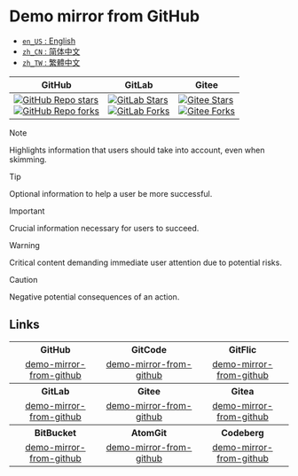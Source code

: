 # Demo mirror from GitHub

<ul>
  <li><a href="./README.md"><code>en_US</code> : English</a></li>
  <li><a href="./README.zh_CN.md"><code>zh_CN</code> : 简体中文</a></li>
  <li><a href="./README.zh_TW.md"><code>zh_TW</code> : 繁體中文</a></li>
</ul>

<div align="center">
  <table>
    <thead>
      <tr>
        <th>GitHub</th>
        <th>GitLab</th>
        <th>Gitee</th>
      </tr>
    </thead>
    <tbody>
      <tr>
        <td>
          <a href="https://github.com/hwhsu1231/demo-mirror-from-github/stargazers"><img alt="GitHub Repo stars" src="https://img.shields.io/github/stars/hwhsu1231/demo-mirror-from-github?style=flat&logo=github"></a><br />
          <a href="https://github.com/hwhsu1231/demo-mirror-from-github/forks"><img alt="GitHub Repo forks" src="https://img.shields.io/github/forks/hwhsu1231/demo-mirror-from-github?style=flat&logo=github"></a>
        </td>
        <td>
          <a href="https://gitlab.com/hwhsu1231/demo-mirror-from-github/-/starrers"><img alt="GitLab Stars" src="https://img.shields.io/gitlab/stars/hwhsu1231%2Fdemo-mirror-from-github?gitlab_url=https%3A%2F%2Fgitlab.com&style=flat&logo=gitlab"></a><br />
          <a href="https://gitlab.com/hwhsu1231/demo-mirror-from-github/-/forks"><img alt="GitLab Forks" src="https://img.shields.io/gitlab/forks/hwhsu1231%2Fdemo-mirror-from-github?gitlab_url=https%3A%2F%2Fgitlab.com&style=flat&logo=gitlab"></a>
        </td>
        <td>
          <a href='https://gitee.com/hwhsu1231/demo-mirror-from-github/stargazers'><img alt="Gitee Stars" src='https://gitee.com/hwhsu1231/demo-mirror-from-github/badge/star.svg?theme=dark' alt='star'></img></a><br />
          <a href='https://gitee.com/hwhsu1231/demo-mirror-from-github/members'><img alt="Gitee Forks" src='https://gitee.com/hwhsu1231/demo-mirror-from-github/badge/fork.svg?theme=dark' alt='fork'></img></a>
        </td>
      </tr>
    </tbody>
  </table>
</div>

> [!NOTE]  
> Highlights information that users should take into account, even when skimming.

> [!TIP]  
> Optional information to help a user be more successful.

> [!IMPORTANT]  
> Crucial information necessary for users to succeed.

> [!WARNING]  
> Critical content demanding immediate user attention due to potential risks.

> [!CAUTION]  
> Negative potential consequences of an action.

## Links

<table align="center">
  <tbody>
    <!-- Row 1 -->
    <tr>
      <th colspan="1" style="text-align: center; vertical-align: middle; width: 33%;">GitHub</th>
      <th colspan="1" style="text-align: center; vertical-align: middle; width: 34%;">GitCode</th>
      <th colspan="1" style="text-align: center; vertical-align: middle; width: 33%;">GitFlic</th>
    </tr>
    <!-- Row 2 -->
    <tr>
      <td colspan="1" style="text-align: center; vertical-align: middle; width: 33%;" align="center">
        <a href="https://github.com/hwhsu1231/demo-mirror-from-github" target="_blank">demo-mirror-from-github</a>
      </td>
      <td colspan="1" style="text-align: center; vertical-align: middle; width: 34%;" align="center">
        <a href="https://gitcode.com/hwhsu1231/demo-mirror-from-github" target="_blank">demo-mirror-from-github</a>
      </td>
      <td colspan="1" style="text-align: center; vertical-align: middle; width: 33%;" align="center">
        <a href="https://gitflic.ru/project/hwhsu1231/demo-mirror-from-github" target="_blank">demo-mirror-from-github</a>
      </td>
    </tr>
    <!-- Row 3 -->
    <tr>
      <th colspan="1" style="text-align: center; vertical-align: middle; width: 33%;">GitLab</th>
      <th colspan="1" style="text-align: center; vertical-align: middle; width: 34%;">Gitee</th>
      <th colspan="1" style="text-align: center; vertical-align: middle; width: 33%;">Gitea</th>
    </tr>
    <!-- Row 4 -->
    <tr>
      <td colspan="1" style="text-align: center; vertical-align: middle; width: 33%;" align="center">
        <a href="https://gitlab.com/hwhsu1231/demo-mirror-from-github" target="_blank">demo-mirror-from-github</a>
      </td>
      <td colspan="1" style="text-align: center; vertical-align: middle; width: 34%;" align="center">
        <a href="https://gitee.com/hwhsu1231/demo-mirror-from-github" target="_blank">demo-mirror-from-github</a>
      </td>
      <td colspan="1" style="text-align: center; vertical-align: middle; width: 33%;" align="center">
        <a href="https://gitea.com/hwhsu1231/demo-mirror-from-github" target="_blank">demo-mirror-from-github</a>
      </td>
    </tr>
    <!-- Row 5 -->
    <tr>
      <th colspan="1" style="text-align: center; vertical-align: middle; width: 33%;">BitBucket</th>
      <th colspan="1" style="text-align: center; vertical-align: middle; width: 34%;">AtomGit</th>
      <th colspan="1" style="text-align: center; vertical-align: middle; width: 33%;">Codeberg</th>
    </tr>
    <!-- Row 6 -->
    <tr>
      <td colspan="1" style="text-align: center; vertical-align: middle; width: 33%;" align="center">
        <a href="https://bitbucket.org/hwhsu1231/demo-mirror-from-github" target="_blank">demo-mirror-from-github</a>
      </td>
      <td colspan="1" style="text-align: center; vertical-align: middle; width: 34%;" align="center">
        <a href="https://atomgit.com/hwhsu1231/demo-mirror-from-github" target="_blank">demo-mirror-from-github</a>
      </td>
      <td colspan="1" style="text-align: center; vertical-align: middle; width: 33%;" align="center">
        <a href="https://codeberg.org/hwhsu1231/demo-mirror-from-github" target="_blank">demo-mirror-from-github</a>
      </td>
    </tr>
  </tbody>
</table>
